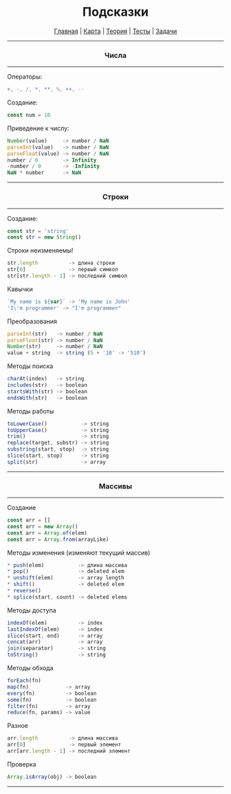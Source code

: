 <div align="center">

# Подсказки

[Главная](https://github.com/dollaween/junior-roadmap/)
|
[Карта](/roadmap/README.md)
|
[Теория](/theory/README.md)
|
[Тесты](/tests/README.md)
|
[Задачи](/tasks/README.md)

</div>


---

<div align="center">

### Числа

</div>

---

Операторы:
```js
+, -, /, *, **, %, ++, --
```

Создание:
```js
const num = 10
```

Приведение к числу:
```js
Number(value)     -> number / NaN
parseInt(value)   -> number / NaN
parseFloat(value) -> number / NaN
number / 0        -> Infinity
-number / 0       -> -Infinity
NaN * number      -> NaN
```

---

<div align="center">

### Строки

</div>

---

Создание:
```js
const str = 'string'
const str = new String()
```

Строки неизменяемы!
```js
str.length          -> длина строки
str[0]              -> первый символ
str[str.length - 1] -> последний символ
```

Кавычки
```js
`My name is ${var}` -> 'My name is John'
'I\'m programmer' -> "I'm programmer"
```

Преобразования
```js
parseInt(str)   -> number / NaN
parseFloat(str) -> number / NaN
Number(str)     -> number / NaN
value + string  -> string (5 + '10' -> '510')
```

Методы поиска
```js
charAt(index)   -> string
includes(str)   -> boolean
startsWith(str) -> boolean
endsWith(str)   -> boolean
```

Методы работы
```js
toLowerCase()           -> string
toUpperCase()           -> string
trim()                  -> string
replace(target, substr) -> string
substring(start, stop)  -> string
slice(start, stop)      -> string
split(str)              -> array
```

---

<div align="center">

### Массивы

</div>

---

Создание
```js
const arr = []
const arr = new Array()
const arr = Array.of(elem)
const arr = Array.from(arrayLike)
```

Методы изменения (изменяют текущий массив)
```js
* push(elem)           -> длина массива
* pop()                -> deleted elem
* unshift(elem)        -> array length
* shift()              -> deleted elem
* reverse()
* splice(start, count) -> deleted elems
```

Методы доступа
```js
indexOf(elem)          -> index
lastIndexOf(elem)      -> index
slice(start, end)      -> array
concat(arr)            -> array
join(separator)        -> string
toString()             -> string
```

Методы обхода
```js
forEach(fn)
map(fn)            -> array
every(fn)          -> boolean
some(fn)           -> boolean
filter(fn)         -> array
reduce(fn, params) -> value
```

Разное
```js
arr.length          -> длина массива
arr[0]              -> первый элемент
arr[arr.length - 1] -> последний элемент
```

Проверка
```js
Array.isArray(obj) -> boolean
```

---



